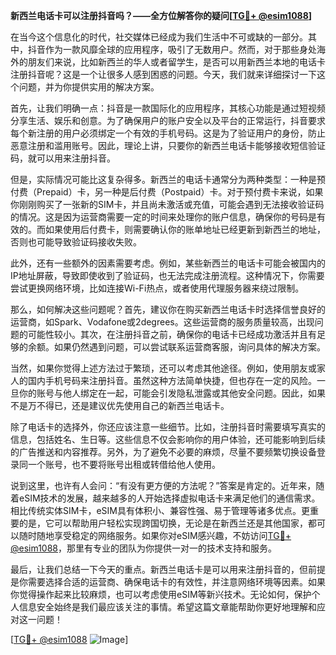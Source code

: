 **新西兰电话卡可以注册抖音吗？——全方位解答你的疑问[[TG💪+ @esim1088](https://t.me/s/esim1088)]**

在当今这个信息化的时代，社交媒体已经成为我们生活中不可或缺的一部分。其中，抖音作为一款风靡全球的应用程序，吸引了无数用户。然而，对于那些身处海外的朋友们来说，比如新西兰的华人或者留学生，是否可以用新西兰本地的电话卡注册抖音呢？这是一个让很多人感到困惑的问题。今天，我们就来详细探讨一下这个问题，并为你提供实用的解决方案。

首先，让我们明确一点：抖音是一款国际化的应用程序，其核心功能是通过短视频分享生活、娱乐和创意。为了确保用户的账户安全以及平台的正常运行，抖音要求每个新注册的用户必须绑定一个有效的手机号码。这是为了验证用户的身份，防止恶意注册和滥用账号。因此，理论上讲，只要你的新西兰电话卡能够接收短信验证码，就可以用来注册抖音。

但是，实际情况可能比这复杂得多。新西兰的电话卡通常分为两种类型：一种是预付费（Prepaid）卡，另一种是后付费（Postpaid）卡。对于预付费卡来说，如果你刚刚购买了一张新的SIM卡，并且尚未激活或充值，可能会遇到无法接收验证码的情况。这是因为运营商需要一定的时间来处理你的账户信息，确保你的号码是有效的。而如果使用后付费卡，则需要确认你的账单地址已经更新到新西兰的地址，否则也可能导致验证码接收失败。

此外，还有一些额外的因素需要考虑。例如，某些新西兰的电话卡可能会被国内的IP地址屏蔽，导致即使收到了验证码，也无法完成注册流程。这种情况下，你需要尝试更换网络环境，比如连接Wi-Fi热点，或者使用代理服务器来绕过限制。

那么，如何解决这些问题呢？首先，建议你在购买新西兰电话卡时选择信誉良好的运营商，如Spark、Vodafone或2degrees。这些运营商的服务质量较高，出现问题的可能性较小。其次，在注册抖音之前，确保你的电话卡已经成功激活并且有足够的余额。如果仍然遇到问题，可以尝试联系运营商客服，询问具体的解决方案。

当然，如果你觉得上述方法过于繁琐，还可以考虑其他途径。例如，使用朋友或家人的国内手机号码来注册抖音。虽然这种方法简单快捷，但也存在一定的风险。一旦你的账号与他人绑定在一起，可能会引发隐私泄露或其他安全问题。因此，如果不是万不得已，还是建议优先使用自己的新西兰电话卡。

除了电话卡的选择外，你还应该注意一些细节。比如，注册抖音时需要填写真实的信息，包括姓名、生日等。这些信息不仅会影响你的用户体验，还可能影响到后续的广告推送和内容推荐。另外，为了避免不必要的麻烦，尽量不要频繁切换设备登录同一个账号，也不要将账号出租或转借给他人使用。

说到这里，也许有人会问：“有没有更方便的方法呢？”答案是肯定的。近年来，随着eSIM技术的发展，越来越多的人开始选择虚拟电话卡来满足他们的通信需求。相比传统实体SIM卡，eSIM具有体积小、兼容性强、易于管理等诸多优点。更重要的是，它可以帮助用户轻松实现跨国切换，无论是在新西兰还是其他国家，都可以随时随地享受稳定的网络服务。如果你对eSIM感兴趣，不妨访问[TG💪+ @esim1088](https://t.me/s/esim1088)，那里有专业的团队为你提供一对一的技术支持和服务。

最后，让我们总结一下今天的重点。新西兰电话卡是可以用来注册抖音的，但前提是你需要选择合适的运营商、确保电话卡的有效性，并注意网络环境等因素。如果你觉得操作起来比较麻烦，也可以考虑使用eSIM等新兴技术。无论如何，保护个人信息安全始终是我们最应该关注的事情。希望这篇文章能帮助你更好地理解和应对这一问题！

[[TG💪+ @esim1088](https://t.me/s/esim1088) ![Image](https://i.postimg.cc/4NQfJmqS/Snipaste-2025-05-13-00-14-12.png)]